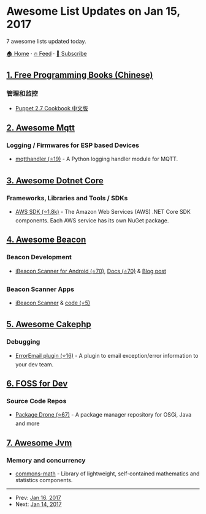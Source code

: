 # Awesome List Updates on Jan 15, 2017

7 awesome lists updated today.

[🏠 Home](/README.md) · [🔥 Feed](https://test.trackawesomelist.com/feed.xml) · [📮 Subscribe](https://trackawesomelist.us17.list-manage.com/subscribe?u=d2f0117aa829c83a63ec63c2f&id=36a103854c)



## [1. Free Programming Books (Chinese)](/content/EbookFoundation/free-programming-books/books/free-programming-books-zh/README.md)

### 管理和监控

*   [Puppet 2.7 Cookbook 中文版](https://www.gitbook.com/book/wizardforcel/puppet-27-cookbook/details)

## [2. Awesome Mqtt](/content/hobbyquaker/awesome-mqtt/README.md)

### Logging / Firmwares for ESP based Devices

*   [mqtthandler (⭐19)](https://github.com/changyuheng/MQTTHandler) - A Python logging handler module for MQTT.

## [3. Awesome Dotnet Core](/content/thangchung/awesome-dotnet-core/README.md)

### Frameworks, Libraries and Tools / SDKs

*   [AWS SDK (⭐1.8k)](https://github.com/aws/aws-sdk-net) - The Amazon Web Services (AWS) .NET Core SDK components. Each AWS service has its own NuGet package.

## [4. Awesome Beacon](/content/rabschi/awesome-beacon/README.md)

### Beacon Development

*   [iBeacon Scanner for Android (⭐70)](https://github.com/inthepocket/ibeacon-scanner-android), [Docs (⭐70)](https://github.com/inthepocket/ibeacon-scanner-android/wiki) & [Blog post](http://developer.inthepocket.mobi/2016/11/24/ibeacon-scanner-android/)

### Beacon Scanner Apps

*   [iBeacon Scanner](https://play.google.com/store/apps/details?id=be.createweb.beaconscanner) & [code (⭐5)](https://github.com/eliaslecomte/ibeacon-scanner-app)

## [5. Awesome Cakephp](/content/FriendsOfCake/awesome-cakephp/README.md)

### Debugging

*   [ErrorEmail plugin (⭐16)](https://github.com/ebrigham1/cakephp-error-email) - A plugin to email exception/error information to your dev team.

## [6. FOSS for Dev](/content/tvvocold/FOSS-for-Dev/README.md)

### Source Code Repos

*   [Package Drone (⭐67)](https://github.com/eclipse/packagedrone) - A package manager repository for OSGi, Java and more

## [7. Awesome Jvm](/content/deephacks/awesome-jvm/README.md)

### Memory and concurrency

*   [commons-math](http://commons.apache.org/proper/commons-math) - Library of lightweight, self-contained mathematics and statistics components.

---

- Prev: [Jan 16, 2017](/content/2017/01/16/README.md)
- Next: [Jan 14, 2017](/content/2017/01/14/README.md)